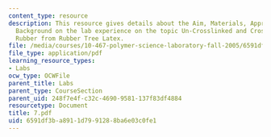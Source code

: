 ```yaml
---
content_type: resource
description: This resource gives details about the Aim, Materials, Appratus and Brief
  Background on the lab experience on the topic Un-Crosslinked and Crosslinked Natural
  Rubber from Rubber Tree Latex.
file: /media/courses/10-467-polymer-science-laboratory-fall-2005/6591df3ba8911d7991288ba6e03c0fe1_7.pdf
file_type: application/pdf
learning_resource_types:
- Labs
ocw_type: OCWFile
parent_title: Labs
parent_type: CourseSection
parent_uid: 248f7e4f-c32c-4690-9581-137f83df4884
resourcetype: Document
title: 7.pdf
uid: 6591df3b-a891-1d79-9128-8ba6e03c0fe1
---
```

